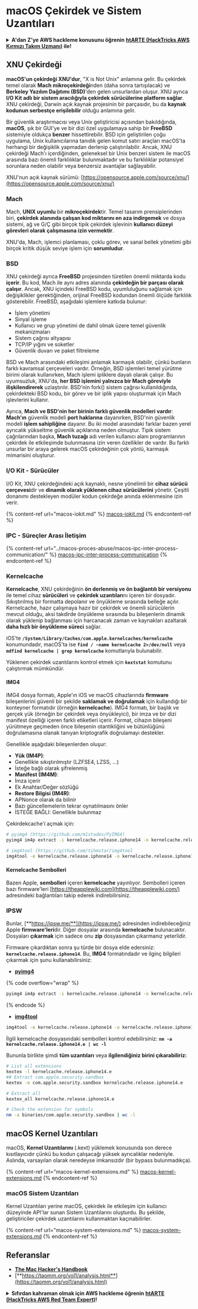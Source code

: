 # macOS Çekirdek ve Sistem Uzantıları

<details>

<summary><strong>A'dan Z'ye AWS hackleme konusunu öğrenin</strong> <a href="https://training.hacktricks.xyz/courses/arte"><strong>htARTE (HackTricks AWS Kırmızı Takım Uzmanı)</strong></a><strong> ile!</strong></summary>

HackTricks'ı desteklemenin diğer yolları:

* **Şirketinizi HackTricks'te reklamını görmek istiyorsanız** veya **HackTricks'i PDF olarak indirmek istiyorsanız** [**ABONELİK PLANLARI**]'na göz atın(https://github.com/sponsors/carlospolop)!
* [**Resmi PEASS & HackTricks ürünleri**]'ni alın(https://peass.creator-spring.com)
* [**PEASS Ailesi**]'ni keşfedin(https://opensea.io/collection/the-peass-family), özel [**NFT'lerimiz**]'in bulunduğu koleksiyonumuz
* 💬 [**Discord grubuna**](https://discord.gg/hRep4RUj7f) katılın veya [**telegram grubuna**](https://t.me/peass) katılın veya bizi **Twitter** 🐦 [**@carlospolopm**](https://twitter.com/hacktricks\_live)'da takip edin.
* **Hacking püf noktalarınızı paylaşarak PR'lar göndererek** [**HackTricks**]'e ve [**HackTricks Cloud**]'a katkıda bulunun.

</details>

## XNU Çekirdeği

**macOS'un çekirdeği XNU'dur**, "X is Not Unix" anlamına gelir. Bu çekirdek temel olarak **Mach mikroçekirdeği**nden (daha sonra tartışılacak) ve **Berkeley Yazılım Dağıtımı (BSD)**'den gelen unsurlardan oluşur. XNU ayrıca **I/O Kit adlı bir sistem aracılığıyla çekirdek sürücülerine platform sağlar**. XNU çekirdeği, Darwin açık kaynak projesinin bir parçasıdır, bu da **kaynak kodunun serbestçe erişilebilir** olduğu anlamına gelir.

Bir güvenlik araştırmacısı veya Unix geliştiricisi açısından bakıldığında, **macOS**, şık bir GUI'ye ve bir dizi özel uygulamaya sahip bir **FreeBSD** sistemiyle oldukça **benzer** hissettirebilir. BSD için geliştirilen çoğu uygulama, Unix kullanıcılarına tanıdık gelen komut satırı araçları macOS'ta herhangi bir değişiklik yapmadan derlenip çalıştırılabilir. Ancak, XNU çekirdeği Mach'ı içerdiğinden, geleneksel bir Unix benzeri sistem ile macOS arasında bazı önemli farklılıklar bulunmaktadır ve bu farklılıklar potansiyel sorunlara neden olabilir veya benzersiz avantajlar sağlayabilir.

XNU'nun açık kaynak sürümü: [https://opensource.apple.com/source/xnu/](https://opensource.apple.com/source/xnu/)

### Mach

Mach, **UNIX uyumlu** bir **mikroçekirdek**tir. Temel tasarım prensiplerinden biri, **çekirdek alanında çalışan kod miktarını en aza indirgemek** ve dosya sistemi, ağ ve G/Ç gibi birçok tipik çekirdek işlevinin **kullanıcı düzeyi görevleri olarak çalışmasına izin vermektir**.

XNU'da, Mach, işlemci planlaması, çoklu görev, ve sanal bellek yönetimi gibi birçok kritik düşük seviye işlem için **sorumludur**.

### BSD

XNU çekirdeği ayrıca **FreeBSD** projesinden türetilen önemli miktarda kodu **içerir**. Bu kod, Mach ile aynı adres alanında **çekirdeğin bir parçası olarak çalışır**. Ancak, XNU içindeki FreeBSD kodu, uyumluluğunu sağlamak için değişiklikler gerektiğinden, orijinal FreeBSD kodundan önemli ölçüde farklılık gösterebilir. FreeBSD, aşağıdaki işlemlere katkıda bulunur:

* İşlem yönetimi
* Sinyal işleme
* Kullanıcı ve grup yönetimi de dahil olmak üzere temel güvenlik mekanizmaları
* Sistem çağrısı altyapısı
* TCP/IP yığını ve soketler
* Güvenlik duvarı ve paket filtreleme

BSD ve Mach arasındaki etkileşimi anlamak karmaşık olabilir, çünkü bunların farklı kavramsal çerçeveleri vardır. Örneğin, BSD işlemleri temel yürütme birimi olarak kullanırken, Mach işlemi ipliklere dayalı olarak çalışır. Bu uyumsuzluk, XNU'da, **her BSD işlemini yalnızca bir Mach göreviyle ilişkilendirerek** uzlaştırılır. BSD'nin fork() sistem çağrısı kullanıldığında, çekirdekteki BSD kodu, bir görev ve bir iplik yapısı oluşturmak için Mach işlevlerini kullanır.

Ayrıca, **Mach ve BSD'nin her birinin farklı güvenlik modelleri vardır**: **Mach'ın** güvenlik modeli **port haklarına** dayanırken, BSD'nin güvenlik modeli **işlem sahipliğine** dayanır. Bu iki model arasındaki farklar bazen yerel ayrıcalık yükseltme güvenlik açıklarına neden olmuştur. Tipik sistem çağrılarından başka, **Mach tuzağı** adı verilen kullanıcı alanı programlarının çekirdek ile etkileşimde bulunmasına izin veren özellikler de vardır. Bu farklı unsurlar bir araya gelerek macOS çekirdeğinin çok yönlü, karmaşık mimarisini oluşturur.

### I/O Kit - Sürücüler

I/O Kit, XNU çekirdeğindeki açık kaynaklı, nesne yönelimli bir **cihaz sürücü çerçevesi**dir ve **dinamik olarak yüklenen cihaz sürücülerini** yönetir. Çeşitli donanımı destekleyen modüler kodun çekirdeğe anında eklenmesine izin verir.

{% content-ref url="macos-iokit.md" %}
[macos-iokit.md](macos-iokit.md)
{% endcontent-ref %}

### IPC - Süreçler Arası İletişim

{% content-ref url="../macos-proces-abuse/macos-ipc-inter-process-communication/" %}
[macos-ipc-inter-process-communication](../macos-proces-abuse/macos-ipc-inter-process-communication/)
{% endcontent-ref %}

### Kernelcache

**Kernelcache**, XNU çekirdeğinin **ön derlenmiş ve ön bağlantılı bir versiyonu** ile temel cihaz **sürücüleri** ve **çekirdek uzantıları**nı içeren bir dosyadır. Sıkıştırılmış bir formatta depolanır ve önyükleme sırasında belleğe açılır. Kernelcache, hazır çalışmaya hazır bir çekirdek ve önemli sürücülerin mevcut olduğu, aksi takdirde önyükleme sırasında bu bileşenlerin dinamik olarak yüklenip bağlanması için harcanacak zaman ve kaynakları azaltarak **daha hızlı bir önyükleme süreci** sağlar.

iOS'te **`/System/Library/Caches/com.apple.kernelcaches/kernelcache`** konumundadır, macOS'ta ise **`find / -name kernelcache 2>/dev/null`** veya **`mdfind kernelcache | grep kernelcache`** komutlarıyla bulunabilir.

Yüklenen çekirdek uzantılarını kontrol etmek için **`kextstat`** komutunu çalıştırmak mümkündür.

#### IMG4

IMG4 dosya formatı, Apple'ın iOS ve macOS cihazlarında **firmware** bileşenlerini güvenli bir şekilde **saklamak ve doğrulamak** için kullandığı bir konteyner formatıdır (örneğin **kernelcache**). IMG4 formatı, bir başlık ve gerçek yük (örneğin bir çekirdek veya önyükleyici), bir imza ve bir dizi manifest özelliği içeren farklı etiketleri içerir. Format, cihazın bileşeni yürütmeye geçmeden önce bileşenin otantikliğini ve bütünlüğünü doğrulamasına olanak tanıyan kriptografik doğrulamayı destekler.

Genellikle aşağıdaki bileşenlerden oluşur:

* **Yük (IM4P)**:
* Genellikle sıkıştırılmıştır (LZFSE4, LZSS, ...)
* İsteğe bağlı olarak şifrelenmiş
* **Manifest (IM4M)**:
* İmza içerir
* Ek Anahtar/Değer sözlüğü
* **Restore Bilgisi (IM4R)**:
* APNonce olarak da bilinir
* Bazı güncellemelerin tekrar oynatılmasını önler
* İSTEĞE BAĞLI: Genellikle bulunmaz

Çekirdekcache'i açmak için:
```bash
# pyimg4 (https://github.com/m1stadev/PyIMG4)
pyimg4 im4p extract -i kernelcache.release.iphone14 -o kernelcache.release.iphone14.e

# img4tool (https://github.com/tihmstar/img4tool
img4tool -e kernelcache.release.iphone14 -o kernelcache.release.iphone14.e
```
#### Kernelcache Sembolleri

Bazen Apple, **sembolleri** içeren **kernelcache** yayınlıyor. Sembolleri içeren bazı firmware'leri [https://theapplewiki.com](https://theapplewiki.com/) adresindeki bağlantıları takip ederek indirebilirsiniz.

### IPSW

Bunlar, [**https://ipsw.me/**](https://ipsw.me/) adresinden indirebileceğiniz Apple **firmware'leri**dir. Diğer dosyalar arasında **kernelcache** bulunacaktır.\
Dosyaları **çıkarmak** için sadece onu **zip** dosyasından çıkarmanız yeterlidir.

Firmware çıkardıktan sonra şu türde bir dosya elde edersiniz: **`kernelcache.release.iphone14`**. Bu, **IMG4** formatındadır ve ilginç bilgileri çıkarmak için şunu kullanabilirsiniz:

* [**pyimg4**](https://github.com/m1stadev/PyIMG4)

{% code overflow="wrap" %}
```bash
pyimg4 im4p extract -i kernelcache.release.iphone14 -o kernelcache.release.iphone14.e
```
{% endcode %}

* [**img4tool**](https://github.com/tihmstar/img4tool)
```bash
img4tool -e kernelcache.release.iphone14 -o kernelcache.release.iphone14.e
```
İlgili kernelcache dosyasındaki sembolleri kontrol edebilirsiniz: **`nm -a kernelcache.release.iphone14.e | wc -l`**

Bununla birlikte şimdi **tüm uzantıları** veya **ilgilendiğiniz birini çıkarabiliriz:**
```bash
# List all extensions
kextex -l kernelcache.release.iphone14.e
## Extract com.apple.security.sandbox
kextex -e com.apple.security.sandbox kernelcache.release.iphone14.e

# Extract all
kextex_all kernelcache.release.iphone14.e

# Check the extension for symbols
nm -a binaries/com.apple.security.sandbox | wc -l
```
## macOS Kernel Uzantıları

macOS, **Kernel Uzantılarını** (.kext) yüklemek konusunda son derece kısıtlayıcıdır çünkü bu kodun çalışacağı yüksek ayrıcalıklar nedeniyle. Aslında, varsayılan olarak neredeyse imkansızdır (bir bypass bulunmadıkça).

{% content-ref url="macos-kernel-extensions.md" %}
[macos-kernel-extensions.md](macos-kernel-extensions.md)
{% endcontent-ref %}

### macOS Sistem Uzantıları

Kernel Uzantıları yerine macOS, çekirdek ile etkileşim için kullanıcı düzeyinde API'lar sunan Sistem Uzantılarını oluşturdu. Bu şekilde, geliştiriciler çekirdek uzantılarını kullanmaktan kaçınabilirler.

{% content-ref url="macos-system-extensions.md" %}
[macos-system-extensions.md](macos-system-extensions.md)
{% endcontent-ref %}

## Referanslar

* [**The Mac Hacker's Handbook**](https://www.amazon.com/-/es/Charlie-Miller-ebook-dp-B004U7MUMU/dp/B004U7MUMU/ref=mt\_other?\_encoding=UTF8\&me=\&qid=)
* [**https://taomm.org/vol1/analysis.html**](https://taomm.org/vol1/analysis.html)

<details>

<summary><strong>Sıfırdan kahraman olmak için AWS hackleme öğrenin</strong> <a href="https://training.hacktricks.xyz/courses/arte"><strong>htARTE (HackTricks AWS Red Team Expert)</strong></a><strong>!</strong></summary>

HackTricks'i desteklemenin diğer yolları:

* **Şirketinizi HackTricks'te reklamınızı görmek istiyorsanız** veya **HackTricks'i PDF olarak indirmek istiyorsanız** [**ABONELİK PLANLARI**](https://github.com/sponsors/carlospolop)'na göz atın!
* [**Resmi PEASS & HackTricks ürünlerini**](https://peass.creator-spring.com) edinin
* [**The PEASS Family**](https://opensea.io/collection/the-peass-family) koleksiyonumuzu keşfedin, özel [**NFT'lerimiz**](https://opensea.io/collection/the-peass-family)
* 💬 [**Discord grubuna**](https://discord.gg/hRep4RUj7f) veya [**telegram grubuna**](https://t.me/peass) **katılın** veya **Twitter** 🐦 [**@carlospolopm**](https://twitter.com/hacktricks\_live)**'u takip edin**.
* **Hacking püf noktalarınızı göndererek HackTricks ve HackTricks Cloud github depolarına PR'lar göndererek paylaşın.**

</details>
